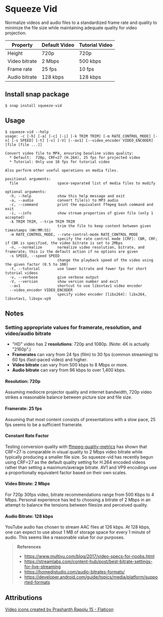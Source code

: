 # Squeeze Vid

Normalize videos and audio files to a standardized frame rate and quality to minimize the file size while maintaining adequate quality for video projection.

Property | Default Video | Tutorial Video
--- | --- | ---
Height | 720p | 720p
Video bitrate | 2 Mbps | 500 kbps
Frame rate | 25 fps | 10 fps
Audio bitrate | 128 kbps | 128 kbps

## Install snap package
```
$ snap install squeeze-vid
```

## Usage

```
$ squeeze-vid --help
usage: -c [-h] [-a] [-c] [-i] [-k TRIM TRIM] [-m RATE_CONTROL_MODE] [-n] [-s SPEED] [-t] [-v] [-V] [--av1] [--video_encoder VIDEO_ENCODER] [file [file ...]]

Convert video file to MP4, ensuring baseline video quality:
  * Default:  720p, CRF=27 (H.264), 25 fps for projected video
  * Tutorial: Only use 10 fps for tutorial video

Also perform other useful operations on media files.

positional arguments:
  file                  space-separated list of media files to modify

optional arguments:
  -h, --help            show this help message and exit
  -a, --audio           convert file(s) to MP3 audio
  -c, --command         print the equivalent ffmpeg bash command and exit
  -i, --info            show stream properties of given file (only 1 accepted)
  -k TRIM TRIM, --trim TRIM TRIM
                        trim the file to keep content between given timestamps (HH:MM:SS)
  -m RATE_CONTROL_MODE, --rate-control-mode RATE_CONTROL_MODE
                        specify the rate control mode [CRF]: CBR, CRF; if CBR is specified, the video bitrate is set to 2Mbps
  -n, --normalize       normalize video resolution, bitrate, and framerate; this is the default action if no options are given
  -s SPEED, --speed SPEED
                        change the playback speed of the video using the given factor (0.5 to 100)
  -t, --tutorial        use lower bitrate and fewer fps for short tutorial videos
  -v, --verbose         give verbose output
  -V, --version         show version number and exit
  --av1                 shortcut to use libsvtav1 video encoder
  --video_encoder VIDEO_ENCODER
                        specify video encoder [libx264]: libx264, libsvtav1, libvpx-vp9
```

## Notes

### Setting appropriate values for framerate, resolution, and video/audio bitrate

- "HD" video has 2 **resolutions**: 720p and 1080p. (Note: 4K is actually "2160p".)
- **Framerates** can vary from 24 fps (film) to 30 fps (common streaming) to 60 fps
(fast-paced video) and higher.
- **Video bitrate** can vary from 500 kbps to 8 Mbps or more.
- **Audio bitrate** can vary from 96 kbps to over 1,400 kbps.

#### Resolution: 720p

Assuming mediocre projector quality and internet bandwidth, 720p video strikes a reasonable balance between picture size and file size.

#### Framerate: 25 fps

Assuming that most content consists of presentations with a slow pace, 25 fps seems to be a sufficient framerate.

#### Constant Rate Factor

Testing conversion quality with [ffmpeg-quality-metrics](https://pypi.org/project/ffmpeg-quality-metrics/) has shown that CRF=27 is comparable in visual quality to 2 Mbps video bitrate while typically producing a smaller file size. So squeeze-vid has recently begun using CRF=27 as the default quality setting for H.264 encoded videos rather than setting a maximum/average bitrate. AV1 and VP9 encodings use a proportionally equivalent factor based on their own scales.

#### Video Bitrate: 2 Mbps

For 720p 30fps video, bitrate recommendations range from 500 Kbps to 4 Mbps. Personal experience has led to choosing a bitrate of 2 Mbps in an attempt to balance the tensions between filesize and perceived quality.

#### Audio Bitrate: 128 kbps

YouTube audio has chosen to stream AAC files at 126 kbps. At 128 kbps, one can expect to use about 1 MB of storage space for every 1 minute of audio. This seems like a reasonable value for our purposes.

>**References**
>- https://www.multivu.com/blog/2017/video-specs-for-noobs.html
>- https://streamlabs.com/content-hub/post/best-bitrate-settings-for-live-streaming
>- https://homedjstudio.com/audio-bitrates-formats/
>- https://developer.android.com/guide/topics/media/platform/supported-formats

## Attributions
[Video icons created by Prashanth Rapolu 15 - Flaticon](https://www.flaticon.com/authors/prashanth-rapolu-15)
